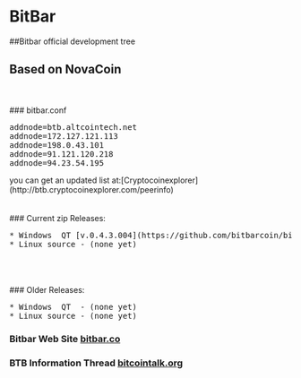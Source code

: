 #  BitBar
##Bitbar official development tree
<br>
##  Based on NovaCoin
<br>
<br>
###  bitbar.conf
<pre>
addnode=btb.altcointech.net
addnode=172.127.121.113
addnode=198.0.43.101
addnode=91.121.120.218
addnode=94.23.54.195
</pre>
you can get an updated list at:[Cryptocoinexplorer](http://btb.cryptocoinexplorer.com/peerinfo)
<br>
<br>
<br>
### Current zip Releases:
<pre>
* Windows  QT [v.0.4.3.004](https://github.com/bitbarcoin/bitbar/tree/master/archive/bitbar-qt_v0_4_3_004.zip) 
* Linux source - (none yet)
</pre>
<br>
<br>
<br>
### Older Releases:
<pre>
* Windows  QT  - (none yet) 
* Linux source - (none yet)
</pre>


###  Bitbar Web Site [bitbar.co](http://bitbar.co/)
###  BTB Information Thread [bitcointalk.org](https://bitcointalk.org/index.php?topic=196125.0)
